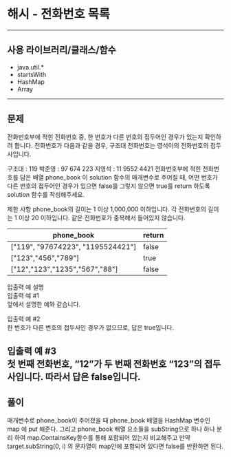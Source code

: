 # 해시 - 전화번호 목록  

------------
## 사용 라이브러리/클래스/함수
- java.util.*
- startsWith
- HashMap
- Array
------------
## 문제
전화번호부에 적힌 전화번호 중, 한 번호가 다른 번호의 접두어인 경우가 있는지 확인하려 합니다.
전화번호가 다음과 같을 경우, 구조대 전화번호는 영석이의 전화번호의 접두사입니다.

구조대 : 119
박준영 : 97 674 223
지영석 : 11 9552 4421
전화번호부에 적힌 전화번호를 담은 배열 phone_book 이 solution 함수의 매개변수로 주어질 때, 어떤 번호가 다른 번호의 접두어인 경우가 있으면 false를 그렇지 않으면 true를 return 하도록 solution 함수를 작성해주세요.

제한 사항
phone_book의 길이는 1 이상 1,000,000 이하입니다.
각 전화번호의 길이는 1 이상 20 이하입니다.
같은 전화번호가 중복해서 들어있지 않습니다.

|phone_book|return|
|---|---|
["119", "97674223", "1195524421"]|false|
["123","456","789"]|true
["12","123","1235","567","88"]|false||

입출력 예 설명   
입출력 예 #1   
앞에서 설명한 예와 같습니다. 
   
입출력 예 #2   
한 번호가 다른 번호의 접두사인 경우가 없으므로, 답은 true입니다.
   
입출력 예 #3   
첫 번째 전화번호, “12”가 두 번째 전화번호 “123”의 접두사입니다. 따라서 답은 false입니다.
------------
## 풀이   
매개변수로 phone_book이 주어졌을 때
phone_book 배열을 HashMap 변수인 map
에 put 해준다.
그리고 phone_book 배열 요소들을 subString으로 하나 하나 분리 하여
map.ContainsKey함수를 통해 포함되어 있는지 비교해주고
만약 target.subString(0, i) 의 문자열이 map안에 포함되어 있다면
false를 반환하면 된다.


